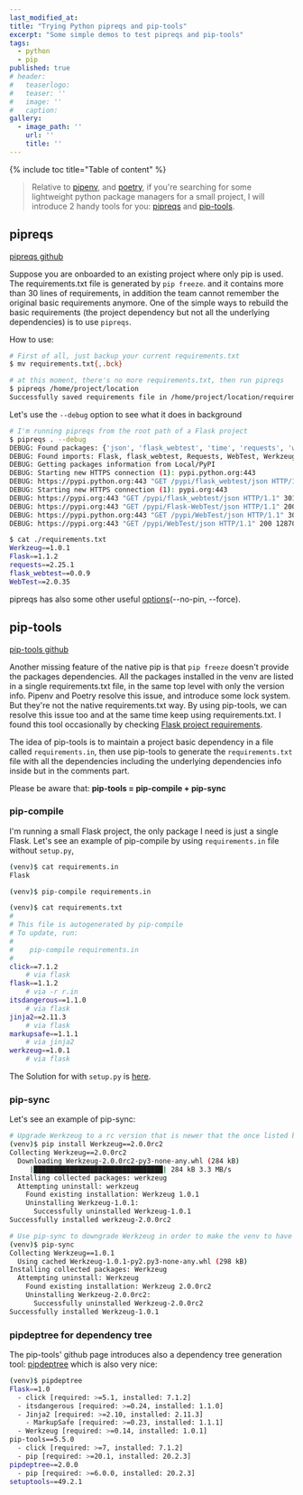 ```yaml
---
last_modified_at:
title: "Trying Python pipreqs and pip-tools"
excerpt: "Some simple demos to test pipreqs and pip-tools"
tags:
  - python
  - pip
published: true
# header:
#   teaserlogo:
#   teaser: ''
#   image: ''
#   caption:
gallery:
  - image_path: ''
    url: ''
    title: ''
---
```


{% include toc title="Table of content" %}

> Relative to [pipenv](https://github.com/pypa/pipenv), and [poetry](https://github.com/python-poetry/poetry), if you're searching for some lightweight python package managers for a small project, I will introduce 2 handy tools for you: [pipreqs](https://github.com/bndr/pipreqs) and [pip-tools](https://github.com/jazzband/pip-tools).

## pipreqs

[pipreqs github](https://github.com/bndr/pipreqs)

Suppose you are onboarded to an existing project where only pip is used. The requirements.txt file is generated by `pip freeze`. and it contains more than 30 lines of requirements, in addition the team cannot remember the original basic requirements anymore. One of the simple ways to rebuild the basic requirements (the project dependency but not all the underlying dependencies) is to use `pipreqs`.

How to use:


```bash
# First of all, just backup your current requirements.txt
$ mv requirements.txt{,.bck}

# at this moment, there's no more requirements.txt, then run pipreqs
$ pipreqs /home/project/location
Successfully saved requirements file in /home/project/location/requirements.txt
```

Let's use the `--debug` option to see what it does in background


```bash
# I'm running pipreqs from the root path of a Flask project
$ pipreqs . --debug
DEBUG: Found packages: {'json', 'flask_webtest', 'time', 'requests', 'webtest', 'sys', 'flask', 'os', 'pathlib', 'setuptools', 'unittest', 'werkzeug'}
DEBUG: Found imports: Flask, flask_webtest, Requests, WebTest, Werkzeug
DEBUG: Getting packages information from Local/PyPI
DEBUG: Starting new HTTPS connection (1): pypi.python.org:443
DEBUG: https://pypi.python.org:443 "GET /pypi/flask_webtest/json HTTP/1.1" 301 122
DEBUG: Starting new HTTPS connection (1): pypi.org:443
DEBUG: https://pypi.org:443 "GET /pypi/flask_webtest/json HTTP/1.1" 301 221
DEBUG: https://pypi.org:443 "GET /pypi/Flask-WebTest/json HTTP/1.1" 200 2155DEBUG: Starting new HTTPS connection (1): pypi.python.org:443
DEBUG: https://pypi.python.org:443 "GET /pypi/WebTest/json HTTP/1.1" 301 122DEBUG: Starting new HTTPS connection (1): pypi.org:443
DEBUG: https://pypi.org:443 "GET /pypi/WebTest/json HTTP/1.1" 200 12870

$ cat ./requirements.txt
Werkzeug==1.0.1
Flask==1.1.2
requests==2.25.1
flask_webtest==0.0.9
WebTest==2.0.35
```

pipreqs has also some other useful [options](https://github.com/bndr/pipreqs#usage)(--no-pin, --force).


## pip-tools

[pip-tools github](https://github.com/jazzband/pip-tools)

Another missing feature of the native pip is that `pip freeze` doesn't provide the packages dependencies. All the packages installed in the venv are listed in a single requirements.txt file, in the same top level with only the version info. Pipenv and Poetry resolve this issue, and introduce some lock system. But they're not the native requirements.txt way. By using pip-tools, we can resolve this issue too and at the same time keep using requirements.txt. I found this tool occasionally by checking [Flask project requirements](https://github.com/pallets/flask/blob/master/requirements/dev.txt).

The idea of pip-tools is to maintain a project basic dependency in a file called `requirements.in`, then use pip-tools to generate the `requirements.txt` file with all the dependencies including the underlying dependencies info inside but in the comments part.

Please be aware that: **pip-tools = pip-compile + pip-sync**

### pip-compile

I'm running a small Flask project, the only package I need is just a single Flask. Let's see an example of pip-compile by using `requirements.in` file without `setup.py`,

```bash
(venv)$ cat requirements.in
Flask

(venv)$ pip-compile requirements.in

(venv)$ cat requirements.txt
#
# This file is autogenerated by pip-compile
# To update, run:
#
#    pip-compile requirements.in
#
click==7.1.2
    # via flask
flask==1.1.2
    # via -r r.in
itsdangerous==1.1.0
    # via flask
jinja2==2.11.3
    # via flask
markupsafe==1.1.1
    # via jinja2
werkzeug==1.0.1
    # via flask
```

The Solution for with `setup.py` is [here](https://github.com/jazzband/pip-tools#requirements-from-setuppy).

### pip-sync

Let's see an example of pip-sync:

```bash
# Upgrade Werkzeug to a rc version that is newer that the once listed by requirements.txt
(venv)$ pip install Werkzeug==2.0.0rc2
Collecting Werkzeug==2.0.0rc2
  Downloading Werkzeug-2.0.0rc2-py3-none-any.whl (284 kB)
     |████████████████████████████████| 284 kB 3.3 MB/s
Installing collected packages: werkzeug
  Attempting uninstall: werkzeug
    Found existing installation: Werkzeug 1.0.1
    Uninstalling Werkzeug-1.0.1:
      Successfully uninstalled Werkzeug-1.0.1
Successfully installed werkzeug-2.0.0rc2

# Use pip-sync to downgrade Werkzeug in order to make the venv to have exactly the same version of dependencies listed in requirements.txt
(venv)$ pip-sync
Collecting Werkzeug==1.0.1
  Using cached Werkzeug-1.0.1-py2.py3-none-any.whl (298 kB)
Installing collected packages: Werkzeug
  Attempting uninstall: Werkzeug
    Found existing installation: Werkzeug 2.0.0rc2
    Uninstalling Werkzeug-2.0.0rc2:
      Successfully uninstalled Werkzeug-2.0.0rc2
Successfully installed Werkzeug-1.0.1
```

### pipdeptree for dependency tree

The pip-tools' github page introduces also a dependency tree generation tool: [pipdeptree](https://github.com/jazzband/pip-tools#other-useful-tools) which is also very nice:

```bash
(venv)$ pipdeptree
Flask==1.0
  - click [required: >=5.1, installed: 7.1.2]
  - itsdangerous [required: >=0.24, installed: 1.1.0]
  - Jinja2 [required: >=2.10, installed: 2.11.3]
    - MarkupSafe [required: >=0.23, installed: 1.1.1]
  - Werkzeug [required: >=0.14, installed: 1.0.1]
pip-tools==5.5.0
  - click [required: >=7, installed: 7.1.2]
  - pip [required: >=20.1, installed: 20.2.3]
pipdeptree==2.0.0
  - pip [required: >=6.0.0, installed: 20.2.3]
setuptools==49.2.1
```

